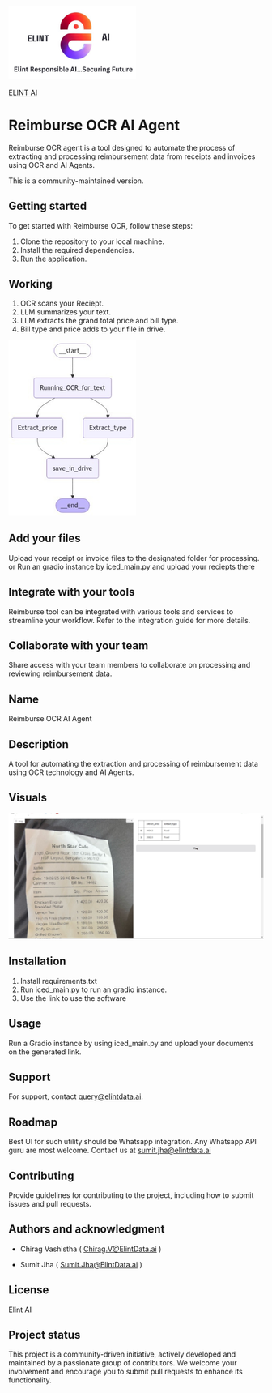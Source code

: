 <img width="50%" src="images/elint_ai.jpg">

[ELINT AI](http://elintdata.ai/)
# Reimburse OCR AI Agent

Reimburse OCR agent is a tool designed to automate the process of extracting and processing reimbursement data from receipts and invoices using OCR and AI Agents.

This is a community-maintained version.

## Getting started

To get started with Reimburse OCR, follow these steps:

1. Clone the repository to your local machine.
2. Install the required dependencies.
3. Run the application.

## Working
1) OCR scans your Reciept.
2) LLM summarizes your text.
3) LLM extracts the grand total price and bill type. 
4) Bill type and price adds to your file in drive.
<img width="50%" src="images/graph.jpg">


## Add your files

Upload your receipt or invoice files to the designated folder for processing.
or
Run an gradio instance by iced_main.py and upload your reciepts there

## Integrate with your tools

Reimburse tool can be integrated with various tools and services to streamline your workflow. Refer to the integration guide for more details.

## Collaborate with your team

Share access with your team members to collaborate on processing and reviewing reimbursement data.


## Name

Reimburse OCR AI Agent

## Description

A tool for automating the extraction and processing of reimbursement data using OCR technology and AI Agents.


## Visuals

![alt text](images/working.jpg)

## Installation

1) Install requirements.txt
2) Run iced_main.py to run an gradio instance.
3) Use the link to use the software

## Usage

Run a Gradio instance by using iced_main.py and upload your documents on the generated link.

## Support

For support, contact query@elintdata.ai.

## Roadmap

Best UI for such utility should be Whatsapp integration.
Any Whatsapp API guru are most welcome. 
Contact us at sumit.jha@elintdata.ai

## Contributing

Provide guidelines for contributing to the project, including how to submit issues and pull requests.

## Authors and acknowledgment

* Chirag Vashistha ( Chirag.V@ElintData.ai ) 

* Sumit Jha ( Sumit.Jha@ElintData.ai )

## License

Elint AI

## Project status

This project is a community-driven initiative, actively developed and maintained by a passionate group of contributors. We welcome your involvement and encourage you to submit pull requests to enhance its functionality.

